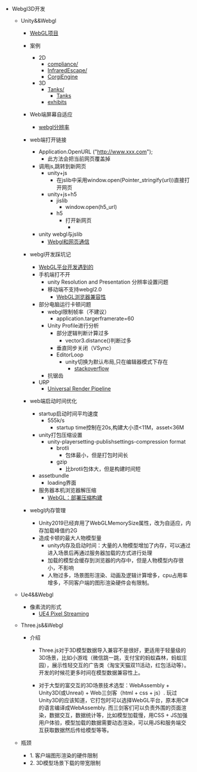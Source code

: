 *   Webgl3D开发
    
    *   Unity&&Webgl
        *   [WebGL项目](https://baijiahao.baidu.com/s?id=1607426266434177655&wfr=spider&for=pc)
        *   案例
            *   2D
                *   [compliance/](https://segs.w3.uvm.edu/demos/compliance/)
                *   [InfraredEscape/](https://atmos.uw.edu/~dargan/EarthGamesUW/InfraredEscape/)
                *   [CorgiEngine](https://corgi-engine.moremountains.com/#demo)
            *   3D
                *   [Tanks/](https://www.wasm.com.cn/demo/Tanks/)
                    *   [Tanks](https://learn.unity.com/project/tanks-tutorial?language=en)
                *   [exhibits](https://ag.purdue.edu/exhibits/wp-content/games/Pharmaforce%20Fighters/index.html)
                    
        *   Web端屏幕自适应
            *   [webgl分辨率](https://blog.csdn.net/qq_38456478/article/details/78869971)
            
        *   web端打开链接
            *   Application.OpenURL ("http://www.xxx.com");
                *   此方法会把当前网页覆盖掉
            *   调用js,跳转到新网页
                *   unity+js
                    *   在jslib中采用window.open(Pointer\_stringify(url))直接打开网页
                *   unity+js+h5
                    *   jislib
                        *   window.open(h5\_url)
                    *   h5
                        *   打开新网页
                            *   <html> <head> <title>pageskip</title> <script language="javascript"> location.replace("[https://vehicles.ghac.cn](https://vehicles.ghac.cn/)") </script> </head> <body> </body> </html>
            *   unity webgl与jslib
                *   [Webgl和网页通信](https://blog.csdn.net/yuan9a/article/details/90640498)
                    
        *   webgl开发踩坑记
            *   [WebGL平台开发遇到的](https://www.codercto.com/a/72962.html)
            *   手机端打不开
                *   unity Resolution and Presentation 分辨率设置问题
                *   移动端不支持webgl2.0
                    *   [WebGL浏览器兼容性](https://docs.unity3d.com/cn/2019.4/Manual/webgl-browsercompatibility.html)
            *   部分电脑运行卡顿问题
                *   webgl限制帧率（不建议）
                    *   application.targerframerate=60
                *   Unity Profile进行分析
                    *   部分逻辑判断计算过多
                        *   vector3.distance()判断过多
                    *   垂直同步关闭（VSync）
                    *   EditorLoop
                        *   unity切换为默认布局,只在编辑器模式下存在
                            *   [stackoverflow](https://stackoverflow.com/questions/64494567/editor-loop-delay-is-it-a-problem-for-my-game)
                *   抗锯齿
            *   URP
                *   [Universal Render Pipeline](https://docs.unity3d.com/Packages/com.unity.render-pipelines.universal@7.1/manual/index.html)
            
        *   web端启动时间优化
            *   startup启动时间平均速度
                *   555k/s
                    *   startup time控制在20s,构建大小须<11M，asset<36M
            *   unity打包压缩设置
                *   unity-playersetting-publishsettings-compression format
                    *   brotli
                        *   包体最小，但是打包时间长
                    *   gzip
                        *   比brotli包体大，但是构建时间短
            *   assetbundle
                *   loading界面
            *   服务器本机浏览器解压缩
                *   [WebGL：部署压缩构建](https://docs.unity3d.com/cn/2019.4/Manual/webgl-deploying.html)
            
        *   webgl内存管理
            *   Unity2019已经弃用了WebGLMemorySize属性，改为自适应，内存加载峰值约2G
            *   造成卡顿的最大人物模型量
                *   unity内存及启动时间：大量的人物模型增加了内存，可以通过进入场景后再通过服务器加载的方式进行处理
                *   加载的模型会缓存到浏览器的内存中，但是人物模型内存很小，不影响
                *   人物过多，场景图形渲染、动画及逻辑计算增多，cpu占用率增多，不同客户端的图形渲染硬件会有限制。
        
    *   Ue4&&Webgl
        *   像素流的形式
            *   [UE4 Pixel Streaming](https://www.jianshu.com/p/879c69e647e2)
                
    *   Three.js&&Webgl
        *   介绍
            *   Three.js对于3D模型数据导入兼容不是很好，更适用于轻量级的3D场景，比如小游戏（微信跳一跳，支付宝的蚂蚁森林，蚂蚁庄园），展示性轻交互的广告类（淘宝天猫双11活动，红包活动等）。开发的时候花更多时间在模型数据兼容性上。
                
            *   对于大型的富交互的3D场景技术选型：WebAssembly + Unity3D(或Unreal) + Web三剑客（html + css + js）. 玩过Unity3D的应该知道，它打包时可以选择WebGL平台，原本用C#的语言编译成WebAssembly. 而三剑客们可以负责外围的页面渲染，数据交互，数据统计等，比如模型加载慢，用CSS + JS加强用户体验，模型加载的数据需要动态渲染，可以用JS和服务端交互获取数据然后传给模型等等。
        
    *   瓶颈
        *   1\. 客户端图形渲染的硬件限制
        *   2\. 3D模型场景下载的带宽限制